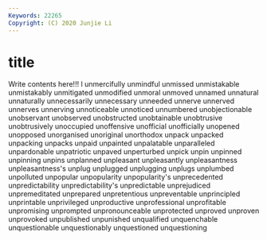 ```yaml
---
Keywords: 22265
Copyright: (C) 2020 Junjie Li
---
```


# title

Write contents here!!!
l 
unmercifully 
unmindful 
unmissed 
unmistakable 
unmistakably 
unmitigated
unmodified 
unmoral 
unmoved 
unnamed 
unnatural 
unnaturally 
unnecessarily 
unnecessary 
unneeded 
unnerve
unnerved 
unnerves 
unnerving 
unnoticeable 
unnoticed 
unnumbered 
unobjectionable 
unobservant 
unobserved 
unobstructed
unobtainable 
unobtrusive 
unobtrusively 
unoccupied 
unoffensive 
unofficial 
unofficially 
unopened 
unopposed 
unorganised
unoriginal 
unorthodox 
unpack 
unpacked 
unpacking 
unpacks 
unpaid 
unpainted 
unpalatable 
unparalleled
unpardonable 
unpatriotic 
unpaved 
unperturbed 
unpick 
unpin 
unpinned 
unpinning 
unpins 
unplanned
unpleasant 
unpleasantly 
unpleasantness 
unpleasantness's 
unplug 
unplugged 
unplugging 
unplugs 
unplumbed 
unpolluted
unpopular 
unpopularity 
unpopularity's 
unprecedented 
unpredictability 
unpredictability's 
unpredictable 
unprejudiced 
unpremeditated 
unprepared
unpretentious 
unpreventable 
unprincipled 
unprintable 
unprivileged 
unproductive 
unprofessional 
unprofitable 
unpromising 
unprompted
unpronounceable 
unprotected 
unproved 
unproven 
unprovoked 
unpublished 
unpunished 
unqualified 
unquenchable 
unquestionable
unquestionably 
unquestioned 
unquestioning 
